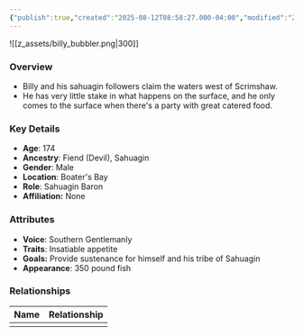 ```yaml
---
{"publish":true,"created":"2025-08-12T08:58:27.000-04:00","modified":"2025-10-03T15:48:55.112-04:00","published":"2025-10-03T15:48:55.112-04:00","cssclasses":"","Age":"174","Ancestry":"Fiend (Devil), Sahuagin","Gender":"Male","Location":["Boater's Bay"],"Role":["Sahuagin Baron"],"Affiliation":["None"],"Appearances":["[[25 The Hellnight Soirée]]"]}
---
```



![[z_assets/billy_bubbler.png|300]]

### Overview
- Billy and his sahuagin followers claim the waters west of Scrimshaw.
- He has very little stake in what happens on the surface, and he only comes to the surface when there's a party with great catered food.

### Key Details
- **Age**: 174
- **Ancestry**: Fiend (Devil), Sahuagin
- **Gender**: Male
- **Location**: Boater's Bay
- **Role**: Sahuagin Baron
- **Affiliation:** None

### Attributes
- **Voice**: Southern Gentlemanly
- **Traits**: Insatiable appetite
- **Goals:** Provide sustenance for himself and his tribe of Sahuagin
- **Appearance**: 350 pound fish

### Relationships

| Name | Relationship |
| ---- | ------------ |
|      |              |

